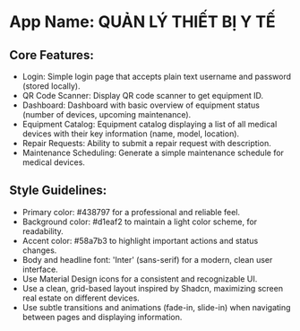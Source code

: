 # **App Name**: QUẢN LÝ THIẾT BỊ Y TẾ

## Core Features:

- Login: Simple login page that accepts plain text username and password (stored locally).
- QR Code Scanner: Display QR code scanner to get equipment ID.
- Dashboard: Dashboard with basic overview of equipment status (number of devices, upcoming maintenance).
- Equipment Catalog: Equipment catalog displaying a list of all medical devices with their key information (name, model, location).
- Repair Requests: Ability to submit a repair request with description.
- Maintenance Scheduling: Generate a simple maintenance schedule for medical devices.

## Style Guidelines:

- Primary color: #438797 for a professional and reliable feel.
- Background color: #d1eaf2 to maintain a light color scheme, for readability.
- Accent color: #58a7b3 to highlight important actions and status changes.
- Body and headline font: 'Inter' (sans-serif) for a modern, clean user interface.
- Use Material Design icons for a consistent and recognizable UI.
- Use a clean, grid-based layout inspired by Shadcn, maximizing screen real estate on different devices.
- Use subtle transitions and animations (fade-in, slide-in) when navigating between pages and displaying information.
